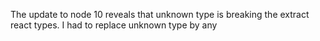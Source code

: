 The update to node 10 reveals that unknown type is breaking the extract react types. I had to replace unknown type by any